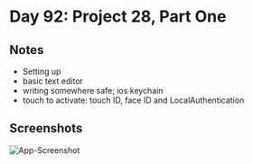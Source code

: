 # Day 92: Project 28, Part One

## Notes
- Setting up
- basic text editor
- writing somewhere safe; ios keychain
- touch to activate: touch ID, face ID and LocalAuthentication


## Screenshots
![App-Screenshot](documentation/1.gif)
